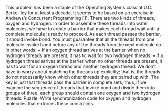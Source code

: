 This problem has been a staple of the Operating Systems class at U.C. Berke-
ley for at least a decade. It seems to be based on an exercise in Andrews’s
Concurrent Programming [1].
There are two kinds of threads, oxygen and hydrogen. In order to assemble
these threads into water molecules, we have to create a barrier that makes each
thread wait until a complete molecule is ready to proceed.
As each thread passes the barrier, it should invoke bond. You must guarantee
that all the threads from one molecule invoke bond before any of the threads
from the next molecule do.
In other words:
• If an oxygen thread arrives at the barrier when no hydrogen threads are
present, it has to wait for two hydrogen threads.
• If a hydrogen thread arrives at the barrier when no other threads are
present, it has to wait for an oxygen thread and another hydrogen thread.
We don’t have to worry about matching the threads up explicitly; that is,
the threads do not necessarily know which other threads they are paired up
with. The key is just that threads pass the barrier in complete sets; thus, if we
examine the sequence of threads that invoke bond and divide them into groups
of three, each group should contain one oxygen and two hydrogen threads.
Puzzle: Write synchronization code for oxygen and hydrogen molecules that
enforces these constraints.
